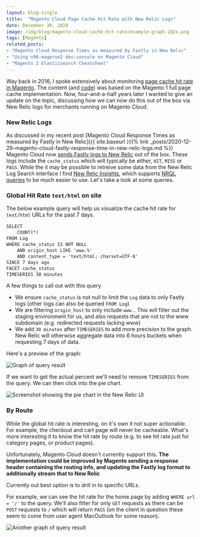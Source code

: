 ```yaml
---
layout: blog-single
title:  "Magento Cloud Page Cache Hit Rate with New Relic Logs"
date: December 30, 2020
image: /img/blog/magento-cloud-cache-hit-rate/example-graph-2@2x.png
tags: [Magento]
related_posts:
- "Magento Cloud Response Times as measured by Fastly in New Relic"
- "Using n98-magerun2 dev:console on Magento Cloud"
- "Magento 2 Elasticsearch Cheatsheet"
---
```


Way back in 2016, I spoke extensively about monitoring [page cache hit rate in Magento](https://maxchadwick.xyz/monitoring-and-improving-fpc-hit-rate/?mode=30m#/). The content (and [code](https://github.com/mpchadwick/Mpchadwick_PageCacheHitRate)) was based on the Magento 1 full page cache implementation. Now, four-and-a-half years later I wanted to give an update on the topic, discussing how we can now do this out of the box via New Relic logs for merchants running on Magento Cloud.

<!-- excerpt_separator -->

### New Relic Logs

As discussed in my recent post [Magento Cloud Response Times as measured by Fastly in New Relic]({{ site.baseurl }}{% link _posts/2020-12-29-magento-cloud-fastly-response-time-in-new-relic-logs.md %}) Magento Cloud now [sends Fastly logs to New Relic](https://devdocs.magento.com/cloud/project/log-locations.html#manage-log-data) out of the box. These logs include the `cache_status` which will typically be either, `HIT`, `MISS` or `PASS`. While the it may be possible to retreive some data from the New Relic Log Search interface I find [New Relic Insights](https://newrelic.com/products/insights), which supports [NRQL queries](https://docs.newrelic.com/docs/query-your-data/nrql-new-relic-query-language/get-started/nrql-syntax-clauses-functions) to be much easier to use. Let's take a look at some queries.

### Global Hit Rate `text/html` on site


The below example query will help us visualize the cache hit rate for `text/html` URLs for the past 7 days.

```
SELECT
    COUNT(*)
FROM Log
WHERE cache_status IS NOT NULL
    AND origin_host LIKE 'www.%'
    AND content_type = 'text/html; charset=UTF-8'
SINCE 7 days ago
FACET cache_status
TIMESERIES 30 minutes
```

A few things to call out with this query

- We ensure `cache_status` is not null to limit the `Log` data to only Fastly logs (other logs can also be queried `FROM Log`)
- We are filtering `origin_host` to only include `www.`. This will filter out the staging environment for us, and also requests that are not to the www subdomain (e.g. redirected requests lacking www)
- We add `30 minutes` after `TIMESERIES` to add more precision to the graph. New Relic will otherwise aggregate data into 6 hours buckets when requesting 7 days of data.

Here's a preview of the graph:

<img
  class="rounded shadow"
  src="/img/blog/magento-cloud-cache-hit-rate/example-graph@1x.png"
  srcset="/img/blog/magento-cloud-cache-hit-rate/example-graph@1x.png 1x, /img/blog/magento-cloud-cache-hit-rate/example-graph@2x.png 2x"
  alt="Graph of query result">

If we want to get the actual percent we'll need to remove `TIMESERIES` from the query. We can then click into the pie chart.

<img
  class="rounded shadow"
  src="/img/blog/magento-cloud-cache-hit-rate/pie-chart@1x.png"
  srcset="/img/blog/magento-cloud-cache-hit-rate/pie-chart@1x.png 1x, /img/blog/magento-cloud-cache-hit-rate/pie-chart@2x.png 2x"
  alt="Screenshot showing the pie chart in the New Relic UI">

### By Route

While the global hit rate is interesting, on it's own it not super actionable. For example, the checkout and cart page will never be cacheable. What's more interesting it to know the hit rate by route (e.g. to see hit rate just for category pages, or product pages).

Unfortunately, Magento Cloud doesn't currently support this. **The implementation could be improved by Magento sending a response header containing the routing info, and updating the Fastly log format to additionally stream that to New Relic**

Currently out best option is to drill in to specific URLs.

For example, we can see the hit rate for the home page by adding `WHERE url = '/'` to the query. We'll also filter for only `GET` requests as there can be `POST` requests to `/` which will return `PASS` (on the client in question these seem to come from user agent MacOutlook for some reason).

<img
  class="rounded shadow"
  src="/img/blog/magento-cloud-cache-hit-rate/example-graph-2@1x.png"
  srcset="/img/blog/magento-cloud-cache-hit-rate/example-graph-2@1x.png 1x, /img/blog/magento-cloud-cache-hit-rate/example-graph-2@2x.png 2x"
  alt="Another graph of query result">
